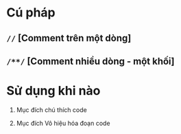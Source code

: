 # Cú pháp

## `//` [Comment trên một dòng]

## `/**/` [Comment nhiều dòng - một khối]

# Sử dụng khi nào

1. Mục đích chú thích code

2. Mục đích Vô hiệu hóa đoạn code
